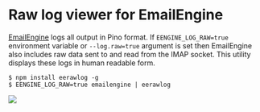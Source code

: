 # Raw log viewer for EmailEngine

[EmailEngine](https://emailengine.app/) logs all output in Pino format. If `EENGINE_LOG_RAW=true` environment variable or `--log.raw=true` argument is set then EmailEngine also includes raw data sent to and read from the IMAP socket. This utility displays these logs in human readable form.

```
$ npm install eerawlog -g
$ EENGINE_LOG_RAW=true emailengine | eerawlog
```

![](https://cldup.com/0z5i7LU-_A.png)
